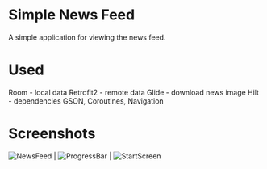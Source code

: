 Simple News Feed
==
A simple application for viewing the news feed.

Used
==
Room - local data
Retrofit2 - remote data
Glide - download news image
Hilt - dependencies
GSON, Coroutines, Navigation

Screenshots
==
![NewsFeed](https://imgur.com/a/7dvOnFB) | ![ProgressBar](https://imgur.com/8kJwtzn) | ![StartScreen](https://imgur.com/hig0VrK)
